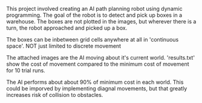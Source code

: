 This project involved creating an AI path planning robot using dynamic programming. The goal of the robot is to detect and pick up boxes in a warehouse. The boxes are not plotted in the images, but wherever there is a turn, the robot approached and picked up a box.

The boxes can be inbetween grid cells anywhere at all in 'continuous space'. NOT just limited to discrete movement

The attached images are the AI moving about it's current world.
'results.txt' show the cost of movement compared to the minimum cost of movement for 10 trial runs.

The AI performs about about 90% of minimum cost in each world. This could be imporved by implementing diagnal movements, but that greatly increases risk of collision to obstacles.
